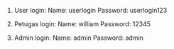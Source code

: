 1. User login:
Name: userlogin
Password: userlogin123

2. Petugas login:
Name: william
Password: 12345

3. Admin login:
Name: admin
Password: admin
